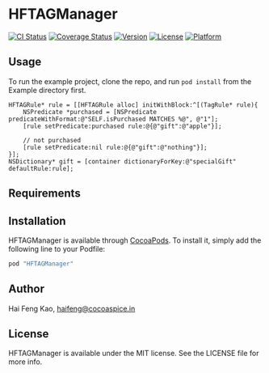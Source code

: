 # HFTAGManager

[![CI Status](http://img.shields.io/travis/haifengkao/HFTAGManager.svg?style=flat)](https://travis-ci.org/haifengkao/HFTAGManager)
[![Coverage Status](https://codecov.io/gh/haifengkao/HFTAGManager/branch/master/graph/badge.svg)](https://codecov.io/gh/haifengkao/HFTAGManager)
[![Version](https://img.shields.io/cocoapods/v/HFTAGManager.svg?style=flat)](http://cocoapods.org/pods/HFTAGManager)
[![License](https://img.shields.io/cocoapods/l/HFTAGManager.svg?style=flat)](http://cocoapods.org/pods/HFTAGManager)
[![Platform](https://img.shields.io/cocoapods/p/HFTAGManager.svg?style=flat)](http://cocoapods.org/pods/HFTAGManager)

## Usage

To run the example project, clone the repo, and run `pod install` from the Example directory first.

```objc
HFTAGRule* rule = [[HFTAGRule alloc] initWithBlock:^[(TagRule* rule){
    NSPredicate *purchased = [NSPredicate predicateWithFormat:@"SELF.isPurchased MATCHES %@", @"1"];
    [rule setPredicate:purchased rule:@{@"gift":@"apple"}];

    // not purchased
    [rule setPredicate:nil rule:@{@"gift":@"nothing"}];
}];
NSDictionary* gift = [container dictionaryForKey:@"specialGift" defaultRule:rule];
```

## Requirements

## Installation

HFTAGManager is available through [CocoaPods](http://cocoapods.org). To install
it, simply add the following line to your Podfile:

```ruby
pod "HFTAGManager"
```

## Author

Hai Feng Kao, haifeng@cocoaspice.in

## License

HFTAGManager is available under the MIT license. See the LICENSE file for more info.
